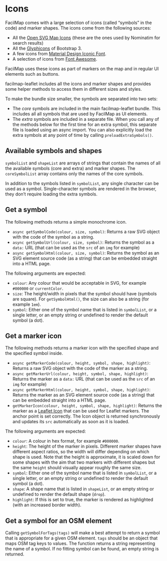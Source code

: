 # Icons

FacilMap comes with a large selection of icons (called “symbols” in the code) and marker shapes. The icons come from the following sources:
* All the [Open SVG Map Icons](https://github.com/twain47/Open-SVG-Map-Icons/) (these are the ones used by Nominatim for search results)
* All the [Glyphicons](https://getbootstrap.com/docs/3.4/components/#glyphicons-glyphs) of Bootstrap 3.
* A few icons from [Material Design Iconic Font](https://zavoloklom.github.io/material-design-iconic-font/).
* A selection of icons from [Font Awesome](https://fontawesome.com/).

FacilMap uses these icons as part of markers on the map and in regular UI elements such as buttons.

facilmap-leaflet includes all the icons and marker shapes and provides some helper methods to access them in different sizes and styles.

To make the bundle size smaller, the symbols are separated into two sets:
* The *core* symbols are included in the main facilmap-leaflet bundle. This includes all all symbols that are used by FacilMap as UI elements.
* The *extra* symbols are included in a separate file. When you call any of the methods below for the first time for an extra symbol, this separate file is loaded using an async import. You can also explicitly load the extra symbols at any point of time by calling `preloadExtraSymbols()`.

## Available symbols and shapes

`symbolList` and `shapeList` are arrays of strings that contain the names of all the available symbols (core and extra) and marker shapes. The `coreSymbolList` array contains only the names of the core symbols.

In addition to the symbols listed in `symbolList`, any single character can be used as a symbol. Single-character symbols are rendered in the browser, they don’t require loading the extra symbols.

## Get a symbol

The following methods returns a simple monochrome icon.

* `async getSymbolCode(colour, size, symbol)`: Returns a raw SVG object with the code of the symbol as a string.
* `async getSymbolUrl(colour, size, symbol)`: Returns the symbol as a `data:` URL (that can be used as the `src` of an `img` for example)
* `async getSymbolHtml(colour, size, symbol)`: Returns the symbol as an SVG element source code (as a string) that can be embedded straight into a HTML page.

The following arguments are expected:
* `colour`: Any colour that would be acceptable in SVG, for example `#000000` or `currentColor`.
* `size`: The height/width in pixels that the symbol should have (symbols are square). For `getSymbolHtml()`, the size can also be a string (for example `1em`).
* `symbol`: Either one of the symbol name that is listed in `symbolList`, or a single letter, or an empty string or undefined to render the default symbol (a dot).

## Get a marker icon

The following methods returns a marker icon with the specified shape and the specified symbol inside.

* `async getMarkerCode(colour, height, symbol, shape, highlight)`: Returns a raw SVG object with the code of the marker as a string.
* `async getMarkerUrl(colour, height, symbol, shape, highlight)`: Returns the marker as a `data:` URL (that can be used as the `src` of an `img` for example)
* `async getMarkerHtml(colour, height, symbol, shape, highlight)`: Returns the marker as an SVG element source code (as a string) that can be embedded straight into a HTML page.
* `getMarkerIcon(colour, height, symbol, shape, highlight)`: Returns the marker as a [Leaflet Icon](https://leafletjs.com/reference.html#icon) that can be used for Leaflet markers. The anchor point is set correctly. The Icon object is returned synchronously and updates its `src` automatically as soon as it is loaded.

The following arguments are expected:
* `colour`: A colour in hex format, for example `#000000`.
* `height`: The height of the marker in pixels. Different marker shapes have different aspect ratios, so the width will differ depending on which shape is used. Note that the height is approximate, it is scaled down for some shapes with the aim that two markers with different shapes but the same `height` should visually appear roughly the same size.
* `symbol`: Either one of the symbol name that is listed in `symbolList`, or a single letter, or an empty string or undefined to render the default symbol (a dot).
* `shape`: A shape name that is listed in `shapeList`, or an empty string or undefined to render the default shape (`drop`).
* `highlight`: If this is set to true, the marker is rendered as highlighted (with an increased border width).

## Get a symbol for an OSM element

Calling `getSymbolForTags(tags)` will make a best attempt to return a symbol that is appropriate for a given OSM element. `tags` should be an object that maps OSM tag keys to values. The function returns a string representing the name of a symbol. If no fitting symbol can be found, an empty string is returned.
